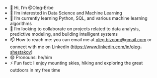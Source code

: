 - 👋 Hi, I’m @Oleg-Erbe
- 👀 I’m interested in Data Science and Machine Learning
- 🌱 I’m currently learning Python, SQL, and various machine learning algorithms
- 💞️ I’m looking to collaborate on projects related to data analysis, predictive modeling, and building intelligent systems
- 📫 How to reach me: you can email me at oleg.bizcom@gmail.com or connect with me on LinkedIn (https://www.linkedin.com/in/oleg-shestakov)
- 😄 Pronouns: he/him
- ⚡ Fun fact: I enjoy mounting skies, hiking and exploring the great outdoors in my free time

<!---
Oleg-Erbe/Oleg-Erbe is a ✨ special ✨ repository because its `README.md` (this file) appears on your GitHub profile.
You can click the Preview link to take a look at your changes.
--->
